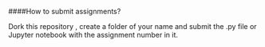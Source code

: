 ####How to submit assignments?

 Dork this repository , create a folder of your name and submit the .py file or Jupyter notebook with the assignment number in it.
